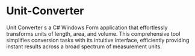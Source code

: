 # Unit-Converter
Unit Converter s a C# Windows Form application that effortlessly transforms units of length, area, and volume. This comprehensive tool simplifies conversion tasks with its intuitive interface, efficiently providing instant results across a broad spectrum of measurement units.
